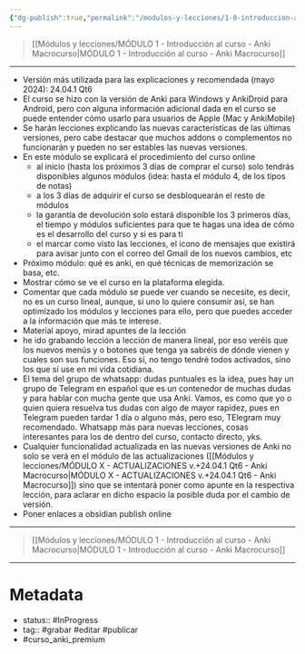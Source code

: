 ```yaml
---
{"dg-publish":true,"permalink":"/modulos-y-lecciones/1-0-introduccion-al-curso-anki-macrocurso/","noteIcon":""}
---
```



> [[Módulos y lecciones/MÓDULO 1 - Introducción al curso - Anki Macrocurso\|MÓDULO 1 - Introducción al curso - Anki Macrocurso]]

---

- Versión más utilizada para las explicaciones y recomendada (mayo 2024): 24.04.1 Qt6
- El curso se hizo con la versión de Anki para Windows y AnkiDroid para Android, pero con alguna información adicional dada en el curso se puede entender cómo usarlo para usuarios de Apple (Mac y AnkiMobile)
- Se harán lecciones explicando las nuevas características de las últimas versiones, pero cabe destacar que muchos addons o complementos no funcionarán y pueden no ser estables las nuevas versiones.
- En este módulo se explicará el procedimiento del curso online
	- al inicio (hasta los próximos 3 días de comprar el curso) solo tendrás disponibles algunos módulos (idea: hasta el módulo 4, de los tipos de notas)
	- a los 3 días de adquirir el curso se desbloquearán el resto de módulos
	- la garantía de devolución solo estará disponible los 3 primeros días, el tiempo y módulos suficientes para que te hagas una idea de cómo es el desarrollo del curso y si es para ti
	- el marcar como visto las lecciones, el icono de mensajes que existirá para avisar junto con el correo del Gmail de los nuevos cambios, etc
- Próximo módulo: qué es anki, en qué técnicas de memorización se basa, etc.
- Mostrar cómo se ve el curso en la plataforma elegida.
- Comentar que cada módulo se puede ver cuando se necesite, es decir, no es un curso lineal, aunque, si uno lo quiere consumir así, se han optimizado los módulos y lecciones para ello, pero que puedes acceder a la información que más te interese.
- Material apoyo, mirad apuntes de la lección
- he ido grabando lección a lección de manera lineal, por eso veréis que los nuevos menús y o botones que tenga ya sabréis de dónde vienen y cuales son sus funciones. Eso sí, no tengo tendré todos activados, sino los que sí use en mi vida cotidiana.
- El tema del grupo de whatsapp: dudas puntuales es la idea, pues hay un grupo de Telegram en español que es un contenedor de muchas dudas y para hablar con mucha gente que usa Anki. Vamos, es como que yo o quien quiera resuelva tus dudas con algo de mayor rapidez, pues en Telegram pueden tardar 1 día o alguno más, pero eso, TElegram muy recomendado. Whatsapp más para nuevas lecciones, cosas interesantes para los de dentro del curso, contacto directo, yks.
- Cualquier funcionalidad actualizada en las nuevas versiones de Anki no solo se verá en el módulo de las actualizaciones ([[Módulos y lecciones/MÓDULO X - ACTUALIZACIONES v.+24.04.1 Qt6 - Anki Macrocurso\|MÓDULO X - ACTUALIZACIONES v.+24.04.1 Qt6 - Anki Macrocurso]]) sino que se intentará poner como apunte en la respectiva lección, para aclarar en dicho espacio la posible duda por el cambio de versión.
- Poner enlaces a obsidian publish online

---

> [[Módulos y lecciones/MÓDULO 1 - Introducción al curso - Anki Macrocurso\|MÓDULO 1 - Introducción al curso - Anki Macrocurso]]

---

# Metadata
- status:: #InProgress  
- tag:: #grabar #editar #publicar
- #curso_anki_premium  